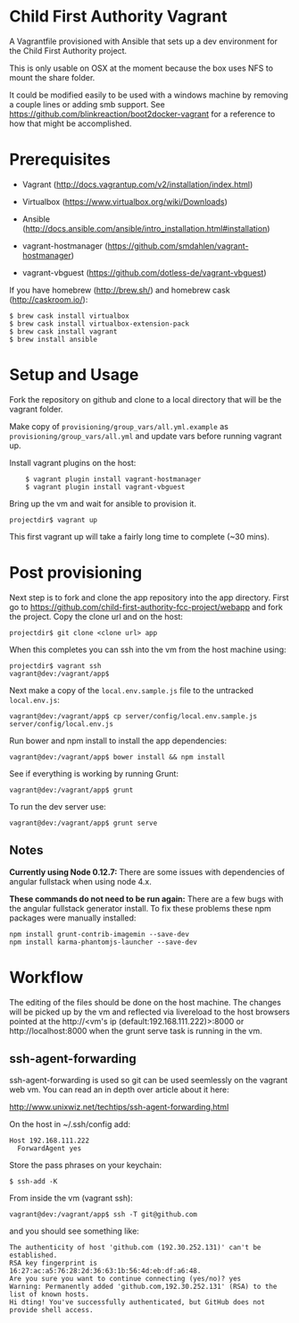 # Child First Authority Vagrant

A Vagrantfile provisioned with Ansible that sets up a dev environment for the Child First Authority project.

This is only usable on OSX at the moment because the box uses NFS to mount the share folder.

It could be modified easily to be used with a windows machine by removing a couple lines or adding smb support. See https://github.com/blinkreaction/boot2docker-vagrant for a reference to how that might be accomplished.

# Prerequisites

* Vagrant (http://docs.vagrantup.com/v2/installation/index.html)
* Virtualbox (https://www.virtualbox.org/wiki/Downloads)
* Ansible (http://docs.ansible.com/ansible/intro_installation.html#installation)

* vagrant-hostmanager (https://github.com/smdahlen/vagrant-hostmanager)
* vagrant-vbguest (https://github.com/dotless-de/vagrant-vbguest)


If you have homebrew (http://brew.sh/) and homebrew cask (http://caskroom.io/):

    $ brew cask install virtualbox
    $ brew cask install virtualbox-extension-pack
    $ brew cask install vagrant
    $ brew install ansible

# Setup and Usage

Fork the repository on github and clone to a local directory that will be the vagrant folder.

Make copy of `provisioning/group_vars/all.yml.example` as
`provisioning/group_vars/all.yml` and update vars before running vagrant up.

Install vagrant plugins on the host:

		$ vagrant plugin install vagrant-hostmanager
		$ vagrant plugin install vagrant-vbguest

Bring up the vm and wait for ansible to provision it.

    projectdir$ vagrant up

This first vagrant up will take a fairly long time to complete (~30 mins).

# Post provisioning

Next step is to fork and clone the app repository into the app directory. First go to https://github.com/child-first-authority-fcc-project/webapp and fork the project. Copy the clone url and on the host:

    projectdir$ git clone <clone url> app

When this completes you can ssh into the vm from the host machine using:

    projectdir$ vagrant ssh
    vagrant@dev:/vagrant/app$

Next make a copy of the `local.env.sample.js` file to the untracked `local.env.js`:

    vagrant@dev:/vagrant/app$ cp server/config/local.env.sample.js server/config/local.env.js

Run bower and npm install to install the app dependencies:

    vagrant@dev:/vagrant/app$ bower install && npm install

See if everything is working by running Grunt:

    vagrant@dev:/vagrant/app$ grunt

To run the dev server use:

    vagrant@dev:/vagrant/app$ grunt serve

## Notes

**Currently using Node 0.12.7:** There are some issues with dependencies of angular fullstack when using node 4.x.

**These commands do not need to be run again:** There are a few bugs with the angular fullstack generator install. To fix these problems these npm packages were manually installed:

    npm install grunt-contrib-imagemin --save-dev
    npm install karma-phantomjs-launcher --save-dev

# Workflow

The editing of the files should be done on the host machine. The changes will be picked up by the vm and reflected via livereload to the host browsers pointed at the http://<vm's ip (default:192.168.111.222)>:8000 or http://localhost:8000 when the grunt serve task is running in the vm.

## ssh-agent-forwarding

ssh-agent-forwarding is used so git can be used seemlessly on the vagrant web vm. You can read an in depth over article about it here:

http://www.unixwiz.net/techtips/ssh-agent-forwarding.html

On the host in ~/.ssh/config add:

    Host 192.168.111.222
      ForwardAgent yes

Store the pass phrases on your keychain:

    $ ssh-add -K

From inside the vm (vagrant ssh):

    vagrant@dev:/vagrant/app$ ssh -T git@github.com

and you should see something like:

    The authenticity of host 'github.com (192.30.252.131)' can't be established.
    RSA key fingerprint is 16:27:ac:a5:76:28:2d:36:63:1b:56:4d:eb:df:a6:48.
    Are you sure you want to continue connecting (yes/no)? yes
    Warning: Permanently added 'github.com,192.30.252.131' (RSA) to the list of known hosts.
    Hi dting! You've successfully authenticated, but GitHub does not provide shell access.
